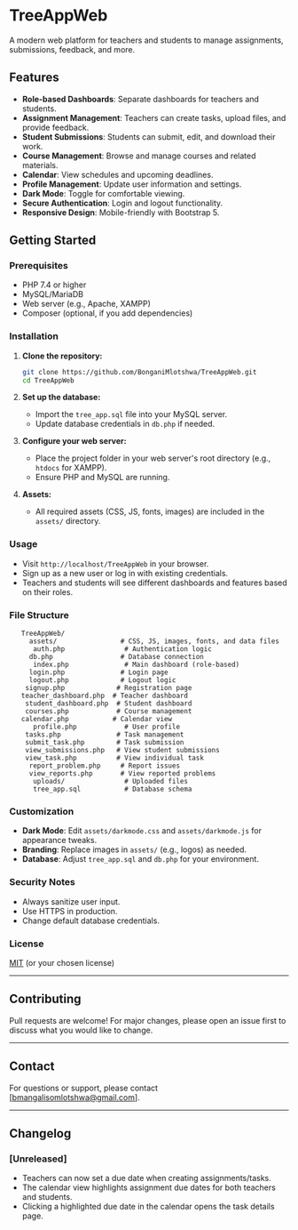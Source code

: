 # TreeAppWeb

A modern web platform for teachers and students to manage assignments, submissions, feedback, and more.

## Features

- **Role-based Dashboards**: Separate dashboards for teachers and students.
- **Assignment Management**: Teachers can create tasks, upload files, and provide feedback.
- **Student Submissions**: Students can submit, edit, and download their work.
- **Course Management**: Browse and manage courses and related materials.
- **Calendar**: View schedules and upcoming deadlines.
- **Profile Management**: Update user information and settings.
- **Dark Mode**: Toggle for comfortable viewing.
- **Secure Authentication**: Login and logout functionality.
- **Responsive Design**: Mobile-friendly with Bootstrap 5.

## Getting Started

### Prerequisites

- PHP 7.4 or higher
- MySQL/MariaDB
- Web server (e.g., Apache, XAMPP)
- Composer (optional, if you add dependencies)

### Installation

1. **Clone the repository:**
   ```bash
   git clone https://github.com/BonganiMlotshwa/TreeAppWeb.git
   cd TreeAppWeb
   ```

2. **Set up the database:**
   - Import the `tree_app.sql` file into your MySQL server.
   - Update database credentials in `db.php` if needed.

3. **Configure your web server:**
   - Place the project folder in your web server's root directory (e.g., `htdocs` for XAMPP).
   - Ensure PHP and MySQL are running.

4. **Assets:**
   - All required assets (CSS, JS, fonts, images) are included in the `assets/` directory.

### Usage

- Visit `http://localhost/TreeAppWeb` in your browser.
- Sign up as a new user or log in with existing credentials.
- Teachers and students will see different dashboards and features based on their roles.

### File Structure

```
   TreeAppWeb/
     assets/                # CSS, JS, images, fonts, and data files
      auth.php               # Authentication logic
     db.php                 # Database connection
      index.php              # Main dashboard (role-based)
     login.php              # Login page
     logout.php             # Logout logic
    signup.php             # Registration page
   teacher_dashboard.php  # Teacher dashboard
    student_dashboard.php  # Student dashboard
    courses.php            # Course management
   calendar.php           # Calendar view
      profile.php            # User profile
    tasks.php              # Task management
    submit_task.php        # Task submission
    view_submissions.php   # View student submissions
    view_task.php          # View individual task
     report_problem.php     # Report issues
     view_reports.php       # View reported problems
      uploads/               # Uploaded files
      tree_app.sql           # Database schema
   ```

### Customization

- **Dark Mode**: Edit `assets/darkmode.css` and `assets/darkmode.js` for appearance tweaks.
- **Branding**: Replace images in `assets/` (e.g., logos) as needed.
- **Database**: Adjust `tree_app.sql` and `db.php` for your environment.

### Security Notes

- Always sanitize user input.
- Use HTTPS in production.
- Change default database credentials.

### License

[MIT](LICENSE) (or your chosen license)

---

## Contributing

Pull requests are welcome! For major changes, please open an issue first to discuss what you would like to change.

---

## Contact

For questions or support, please contact [bmangalisomlotshwa@gmail.com].

---

## Changelog

### [Unreleased]
- Teachers can now set a due date when creating assignments/tasks.
- The calendar view highlights assignment due dates for both teachers and students.
- Clicking a highlighted due date in the calendar opens the task details page. 

